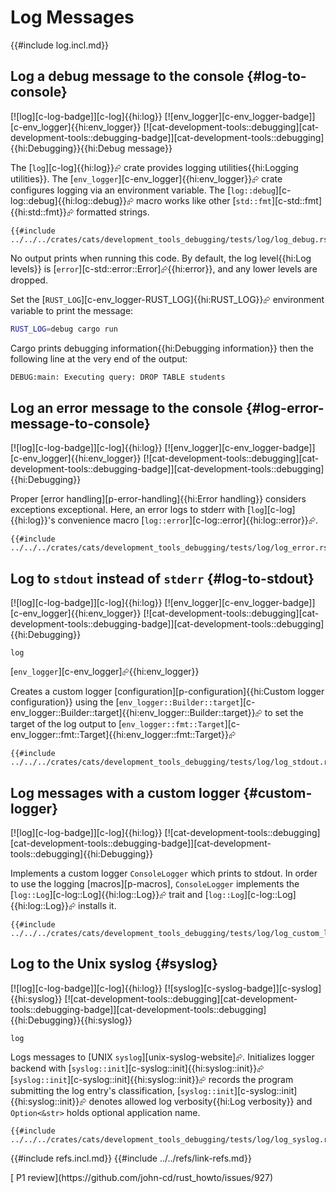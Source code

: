 # Log Messages

{{#include log.incl.md}}

## Log a debug message to the console {#log-to-console}

[![log][c-log-badge]][c-log]{{hi:log}} [![env_logger][c-env_logger-badge]][c-env_logger]{{hi:env_logger}} [![cat-development-tools::debugging][cat-development-tools::debugging-badge]][cat-development-tools::debugging]{{hi:Debugging}}{{hi:Debug message}}

The [`log`][c-log]{{hi:log}}⮳ crate provides logging utilities{{hi:Logging utilities}}. The [`env_logger`][c-env_logger]{{hi:env_logger}}⮳ crate configures logging via an environment variable. The [`log::debug`][c-log::debug]{{hi:log::debug}}⮳ macro works like other [`std::fmt`][c-std::fmt]{{hi:std::fmt}}⮳ formatted strings.

```rust,editable
{{#include ../../../crates/cats/development_tools_debugging/tests/log/log_debug.rs:example}}
```

No output prints when running this code. By default, the log level{{hi:Log levels}} is [`error`][c-std::error::Error]⮳{{hi:error}}, and any lower levels are dropped.

Set the [`RUST_LOG`][c-env_logger-RUST_LOG]{{hi:RUST_LOG}}⮳ environment variable to print the message:

```bash
RUST_LOG=debug cargo run
```

Cargo prints debugging information{{hi:Debugging information}} then the following line at the very end of the output:

```bash
DEBUG:main: Executing query: DROP TABLE students
```

## Log an error message to the console {#log-error-message-to-console}

[![log][c-log-badge]][c-log]{{hi:log}} [![env_logger][c-env_logger-badge]][c-env_logger]{{hi:env_logger}} [![cat-development-tools::debugging][cat-development-tools::debugging-badge]][cat-development-tools::debugging]{{hi:Debugging}}

Proper [error handling][p-error-handling]{{hi:Error handling}} considers exceptions exceptional. Here, an error logs to stderr with [`log`][c-log]{{hi:log}}'s convenience macro [`log::error`][c-log::error]{{hi:log::error}}⮳.

```rust,editable
{{#include ../../../crates/cats/development_tools_debugging/tests/log/log_error.rs:example}}
```

## Log to `stdout` instead of `stderr` {#log-to-stdout}

[![log][c-log-badge]][c-log]{{hi:log}} [![env_logger][c-env_logger-badge]][c-env_logger]{{hi:env_logger}} [![cat-development-tools::debugging][cat-development-tools::debugging-badge]][cat-development-tools::debugging]{{hi:Debugging}}

`log`

[`env_logger`][c-env_logger]⮳{{hi:env_logger}}

Creates a custom logger [configuration][p-configuration]{{hi:Custom logger configuration}} using the [`env_logger::Builder::target`][c-env_logger::Builder::target]{{hi:env_logger::Builder::target}}⮳ to set the target of the log output to [`env_logger::fmt::Target`][c-env_logger::fmt::Target]{{hi:env_logger::fmt::Target}}⮳

```rust,editable
{{#include ../../../crates/cats/development_tools_debugging/tests/log/log_stdout.rs:example}}
```

## Log messages with a custom logger {#custom-logger}

[![log][c-log-badge]][c-log]{{hi:log}} [![cat-development-tools::debugging][cat-development-tools::debugging-badge]][cat-development-tools::debugging]{{hi:Debugging}}

Implements a custom logger `ConsoleLogger` which prints to stdout. In order to use the logging [macros][p-macros], `ConsoleLogger` implements the [`log::Log`][c-log::Log]{{hi:log::Log}}⮳ trait and [`log::Log`][c-log::Log]{{hi:log::Log}}⮳ installs it.

```rust,editable
{{#include ../../../crates/cats/development_tools_debugging/tests/log/log_custom_logger.rs:example}}
```

## Log to the Unix syslog {#syslog}

[![log][c-log-badge]][c-log]{{hi:log}} [![syslog][c-syslog-badge]][c-syslog]{{hi:syslog}} [![cat-development-tools::debugging][cat-development-tools::debugging-badge]][cat-development-tools::debugging]{{hi:Debugging}}{{hi:syslog}}

`log`

Logs messages to [UNIX `syslog`][unix-syslog-website]⮳. Initializes logger backend with [`syslog::init`][c-syslog::init]{{hi:syslog::init}}⮳ [`syslog::init`][c-syslog::init]{{hi:syslog::init}}⮳ records the program submitting the log entry's classification, [`syslog::init`][c-syslog::init]{{hi:syslog::init}}⮳ denotes allowed log verbosity{{hi:Log verbosity}} and `Option<&str>` holds optional application name.

```rust,editable
{{#include ../../../crates/cats/development_tools_debugging/tests/log/log_syslog.rs:example}}
```

{{#include refs.incl.md}}
{{#include ../../refs/link-refs.md}}

<div class="hidden">
[ P1 review](https://github.com/john-cd/rust_howto/issues/927)
</div>
